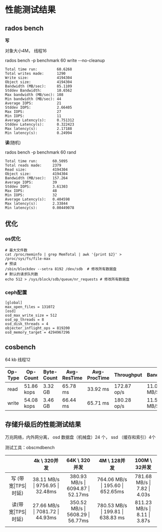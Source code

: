 # 性能测试结果

## rados bench

**写**

对象大小4M， 线程16

rados bench -p benchmark 60 write --no-cleanup

```shell
Total time run:         60.6268
Total writes made:      1290
Write size:             4194304
Object size:            4194304
Bandwidth (MB/sec):     85.1109
Stddev Bandwidth:       10.6562
Max bandwidth (MB/sec): 108
Min bandwidth (MB/sec): 44
Average IOPS:           21
Stddev IOPS:            2.66405
Max IOPS:               27
Min IOPS:               11
Average Latency(s):     0.751312
Stddev Latency(s):      0.322423
Max latency(s):         2.17188
Min latency(s):         0.24994
```

**读**(随机)

rados bench -p benchmark 60 rand

```shell
Total time run:       60.5095
Total reads made:     2379
Read size:            4194304
Object size:          4194304
Bandwidth (MB/sec):   157.264
Average IOPS:         39
Stddev IOPS:          3.61303
Max IOPS:             48
Min IOPS:             32
Average Latency(s):   0.404598
Max latency(s):       2.33844
Min latency(s):       0.00449078
```

## 优化

### os优化

```shell
# 最大文件数
cat /proc/meminfo | grep MemTotal | awk '{print $2}' > /proc/sys/fs/file-max
# 预读
/sbin/blockdev --setra 8192 /dev/sdb  # 修改所有数据盘
# 默认的请求队列数
echo 512 > /sys/block/sdb/queue/nr_requests # 修改所有数据盘
```

### ceph配置

```shell
[global]
max_open_files = 131072
[osd]
osd_max_write_size = 512
osd_op_threads = 8
osd_disk_threads = 4
objecter_inflight_ops = 819200
osd_memory_target = 4294967296
```



## cosbench

64 kb   线程12

| Op-Type | Op-Count   | Byte-Count | Avg-ResTime | Avg-ProcTime | Throughput  | Bandwidth  | Succ-Ratio |
| :------ | ---------- | ---------- | ----------- | ------------ | ----------- | ---------- | ---------- |
| read    | 51.86 kops | 3.32 GB    | 65.78 ms    | 33.92 ms     | 172.87 op/s | 11.06 MB/S | 94.81%     |
| write   | 54.08 kops | 3.46 GB    | 66.44 ms    | 65.71 ms     | 180.28 op/s | 11.54 MB/S | 100%       |



## 存储升级后的性能测试结果

万兆网络，内外网分离， osd 数据盘（机械盘）24 个， ssd （缓存和索引）4个

测试工具：obscmdbench

|                      |           4k \ 320并发            |           64K \ 320并发           |            4M \ 128并发            |         100M \ 32并发         |
| :------------------: | :-------------------------------: | :-------------------------------: | :--------------------------------: | :---------------------------: |
| 写 (带宽\|TPS\|时延) | 38.11 MB/s \| 9756.95 \| 32.48ms  | 380.93 MB/s \| 6094.87 \| 52.17ms | 764.06 MB/s \| 195.60 \| 652.65ms  | 781.68 MB/s \| 7.82 \| 4.03s  |
| 读(带宽\|TPS\|时延)  | 27.66 MB/s \| 7081.72  \| 44.93ms | 350.52 MB/s \| 5608.29 \| 56.77ms | 780.53 MB/s \| 199.81 \| 638.83 ms | 811.23 MB/s  \| 8.11 \| 3.87s |
|                      |                                   |                                   |                                    |                               |



